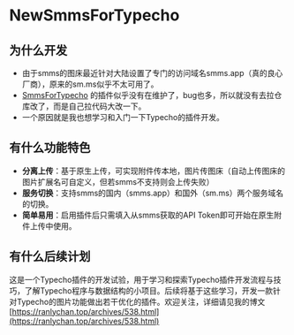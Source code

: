 # NewSmmsForTypecho

## 为什么开发
- 由于smms的图床最近针对大陆设置了专门的访问域名smms.app（真的良心厂商），原来的sm.ms似乎不太可用了。
- [SmmsForTypecho](https://github.com/gogobody/SmmsForTypecho) 的插件似乎没有在维护了，bug也多，所以就没有去拉仓库改了，而是自己拉代码大改一下。
- 一个原因就是我也想学习和入门一下Typecho的插件开发。

## 有什么功能特色
- **分离上传**：基于原生上传，可实现附件传本地，图片传图床（自动上传图床的图片扩展名可自定义，但若smms不支持则会上传失败）
- **服务切换**：支持smms的国内（smms.app）和国外（sm.ms）两个服务域名的切换。
- **简单易用**：启用插件后只需填入从smms获取的API Token即可开始在原生附件上传中使用。

## 有什么后续计划
这是一个Typecho插件的开发试验，用于学习和探索Typecho插件开发流程与技巧，了解Typecho程序与数据结构的小项目。后续将基于这些学习，开发一款针对Typecho的图片功能做出若干优化的插件。欢迎关注，详细请见我的博文[https://ranlychan.top/archives/538.html](https://ranlychan.top/archives/538.html)